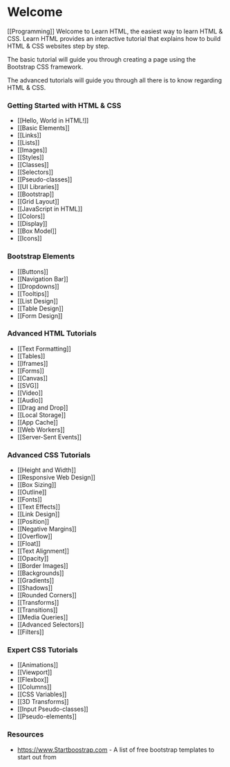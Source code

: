 # Welcome
[[Programming]]
Welcome to Learn HTML, the easiest way to learn HTML & CSS. Learn HTML provides an interactive tutorial that explains how to build HTML & CSS websites step by step.

The basic tutorial will guide you through creating a page using the Bootstrap CSS framework.

The advanced tutorials will guide you through all there is to know regarding HTML & CSS.

### Getting Started with HTML & CSS

-   [[Hello, World in HTML!]]
-   [[Basic Elements]]
-   [[Links]]
-   [[Lists]]
-   [[Images]]
-   [[Styles]]
-   [[Classes]]
-   [[Selectors]]
-   [[Pseudo-classes]]
-   [[UI Libraries]]
-   [[Bootstrap]]
-   [[Grid Layout]]
-   [[JavaScript in HTML]]
-   [[Colors]]
-   [[Display]]
-   [[Box Model]]
-   [[Icons]]

### Bootstrap Elements

-   [[Buttons]]
-   [[Navigation Bar]]
-   [[Dropdowns]]
-   [[Tooltips]]
-   [[List Design]]
-   [[Table Design]]
-   [[Form Design]]

### Advanced HTML Tutorials

-   [[Text Formatting]]
-   [[Tables]]
-   [[Iframes]]
-   [[Forms]]
-   [[Canvas]]
-   [[SVG]]
-   [[Video]]
-   [[Audio]]
-   [[Drag and Drop]]
-   [[Local Storage]]
-   [[App Cache]]
-   [[Web Workers]]
-   [[Server-Sent Events]]

### Advanced CSS Tutorials

-   [[Height and Width]]
-   [[Responsive Web Design]]
-   [[Box Sizing]]
-   [[Outline]]
-   [[Fonts]]
-   [[Text Effects]]
-   [[Link Design]]
-   [[Position]]
-   [[Negative Margins]]
-   [[Overflow]]
-   [[Float]]
-   [[Text Alignment]]
-   [[Opacity]]
-   [[Border Images]]
-   [[Backgrounds]]
-   [[Gradients]]
-   [[Shadows]]
-   [[Rounded Corners]]
-   [[Transforms]]
-   [[Transitions]]
-   [[Media Queries]]
-   [[Advanced Selectors]]
-   [[Filters]]

### Expert CSS Tutorials

-   [[Animations]]
-   [[Viewport]]
-   [[Flexbox]]
-   [[Columns]]
-   [[CSS Variables]]
-   [[3D Transforms]]
-   [[Input Pseudo-classes]]
-   [[Pseudo-elements]]

### Resources

-   https://www.Startboostrap.com - A list of free bootstrap templates to start out from